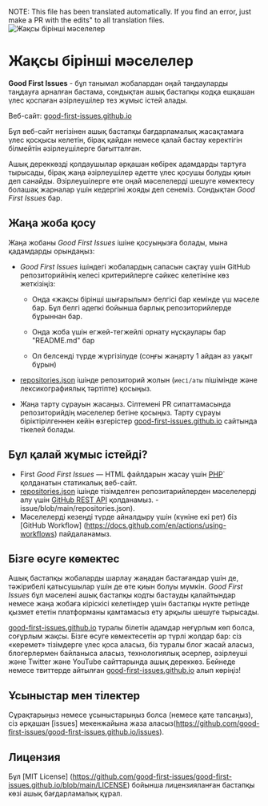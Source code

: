NOTE: This file has been translated automatically. If you find an error, just make a PR with the edits" to all translation files.
![Жақсы бірінші мәселелер](../assets/github/social-preview.png)

# Жақсы бірінші мәселелер

**Good First Issues** - бұл танымал жобалардан оңай таңдауларды таңдауға арналған бастама, сондықтан ашық бастапқы кодқа ешқашан үлес қоспаған әзірлеушілер тез жұмыс істей алады.

Веб-сайт: [good-first-issues.github.io](https://good-first-issues.github.io)

Бұл веб-сайт негізінен ашық бастапқы бағдарламалық жасақтамаға үлес қосқысы келетін, бірақ қайдан немесе қалай бастау керектігін білмейтін әзірлеушілерге бағытталған.

Ашық дереккөзді қолдаушылар әрқашан көбірек адамдарды тартуға тырысады, бірақ жаңа әзірлеушілер әдетте үлес қосушы болуды қиын деп санайды. Әзірлеушілерге өте оңай мәселелерді шешуге көмектесу болашақ жарналар үшін кедергіні жояды деп сенеміз. Сондықтан *Good First Issues* бар.

## Жаңа жоба қосу

Жаңа жобаны *Good First Issues* ішіне қосуыңызға болады, мына қадамдарды орындаңыз:

- *Good First Issues* ішіндегі жобалардың сапасын сақтау үшін GitHub репозиторийінің келесі критерийлерге сәйкес келетініне көз жеткізіңіз:

     - Онда «жақсы бірінші шығарылым» белгісі бар кемінде үш мәселе бар. Бұл белгі әдепкі бойынша барлық репозиторийлерде бұрыннан бар.

     - Онда жоба үшін егжей-тегжейлі орнату нұсқаулары бар "README.md" бар

     - Ол белсенді түрде жүргізілуде (соңғы жаңарту 1 айдан аз уақыт бұрын)

- [repositories.json](https://github.com/gomzyakov/good-first-issue/blob/main/repositories.json) ішінде репозиторий жолын (`иесі/аты` пішімінде және лексикографиялық тәртіпте) қосыңыз.

- Жаңа тарту сұрауын жасаңыз. Сілтемені PR сипаттамасында репозиторийдің мәселелер бетіне қосыңыз. Тарту сұрауы біріктірілгеннен кейін өзгерістер [good-first-issues.github.io](https://good-first-issues.github.io) сайтында тікелей болады.

## Бұл қалай жұмыс істейді?

- First *Good First Issues* — HTML файлдарын жасау үшін [PHP](https://www.php.net)` қолданатын статикалық веб-сайт.
- [repositories.json](https://github.com/gomzyakov/good-first) ішінде тізімделген репозитарийлерден мәселелерді алу үшін [GitHub REST API](https://docs.github.com/en/rest) қолданамыз. -issue/blob/main/repositories.json).
- Мәселелерді кезеңді түрде айналдыру үшін (күніне екі рет) біз [GitHub Workflow] (https://docs.github.com/en/actions/using-workflows) пайдаланамыз.

## Бізге өсуге көмектес

Ашық бастапқы жобаларды шарлау жаңадан бастағандар үшін де, тәжірибелі қатысушылар үшін де өте қиын болуы мүмкін. *Good First Issues* бұл мәселені ашық бастапқы кодты бастауды қалайтындар немесе жаңа жобаға кіріскісі келетіндер үшін бастапқы нүкте ретінде қызмет ететін платформаны қамтамасыз ету арқылы шешуге тырысады.

[good-first-issues.github.io](https://good-first-issues.github.io) туралы білетін адамдар неғұрлым көп болса, соғұрлым жақсы. Бізге өсуге көмектесетін әр түрлі жолдар бар: сіз «керемет» тізімдерге үлес қоса аласыз, біз туралы блог жасай аласыз, блогерлермен байланыса аласыз, технологиялық әсерлер, әзірлеуші ​​және Twitter және YouTube сайттарында ашық дереккөз. Бейнеде немесе твиттерде айтылған [good-first-issues.github.io](https://good-first-issues.github.io) алып көріңіз!

## Ұсыныстар мен тілектер

Сұрақтарыңыз немесе ұсыныстарыңыз болса (немесе қате тапсаңыз), сіз әрқашан [issues] мекенжайына жаза аласыз(https://github.com/good-first-issues/good-first-issues.github.io/issues).

## Лицензия

Бұл [MIT License] (https://github.com/good-first-issues/good-first-issues.github.io/blob/main/LICENSE) бойынша лицензияланған бастапқы көзі ашық бағдарламалық құрал.
